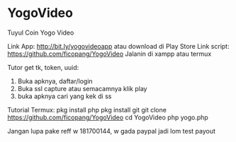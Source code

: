 # YogoVideo
Tuyul Coin Yogo Video

Link App: http://bit.ly/yogovideoapp atau download di Play Store
Link script: https://github.com/ficopang/YogoVideo
Jalanin di xampp atau termux

Tutor get tk, token, uuid:
1. Buka apknya, daftar/login
2. Buka ssl capture atau semacamnya klik play
3. buka apknya cari yang kek di ss

Tutorial Termux:
pkg install php
pkg install git
git clone https://github.com/ficopang/YogoVideo
cd YogoVideo
php yogo.php

Jangan lupa pake reff w 181700144, w gada paypal jadi lom test payout
